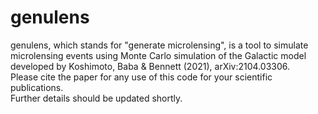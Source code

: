 # genulens
genulens, which stands for "generate microlensing", is a tool to simulate microlensing events using Monte Carlo simulation of the Galactic model developed by Koshimoto, Baba & Bennett (2021), arXiv:2104.03306.  
Please cite the paper for any use of this code for your scientific publications.  
Further details should be updated shortly.

